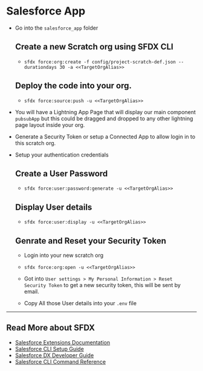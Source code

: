 
# Salesforce App
- Go into the `salesforce_app` folder 

    ## Create a new Scratch org using SFDX CLI
    - `sfdx force:org:create -f config/project-scratch-def.json --durationdays 30 -a <<TargetOrgAlias>>`

    ## Deploy the code into your org. 
    - `sfdx force:source:push -u <<TargetOrgAlias>>`

- You will have a Lightning App Page that will display our main component `pubsubApp` but this could be dragged and dropped to any other lightning page layout inside your org.

- Generate a Security Token or setup a Connected App to allow login in to this scratch org.

- Setup your authentication credentials
    ## Create a User Password
    - `sfdx force:user:password:generate -u <<TargetOrgAlias>>`
    ## Display User details
    - `sfdx force:user:display -u <<TargetOrgAlias>>`
    ## Genrate and Reset your Security Token
    - Login into your new scratch org 
    - `sfdx force:org:open -u <<TargetOrgAlias>>`
    - Got into `User settings > My Personal Information > Reset Security Token` to get a new security token, this will be sent by email.

    - Copy All those User details into your `.env` file

_____________________


## Read More about SFDX

- [Salesforce Extensions Documentation](https://developer.salesforce.com/tools/vscode/)
- [Salesforce CLI Setup Guide](https://developer.salesforce.com/docs/atlas.en-us.sfdx_setup.meta/sfdx_setup/sfdx_setup_intro.htm)
- [Salesforce DX Developer Guide](https://developer.salesforce.com/docs/atlas.en-us.sfdx_dev.meta/sfdx_dev/sfdx_dev_intro.htm)
- [Salesforce CLI Command Reference](https://developer.salesforce.com/docs/atlas.en-us.sfdx_cli_reference.meta/sfdx_cli_reference/cli_reference.htm)
